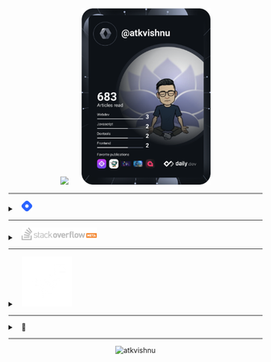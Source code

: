 <!--
<h1 align="center"> 
   <img src="https://raw.githubusercontent.com/MartinHeinz/MartinHeinz/master/wave.gif" height="45px" width="45px">
</h1>
-->


<div align="center">
<img height="210em" src="https://github-readme-stats.vercel.app/api/top-langs/?username=atkvishnu&langs_count=15&layout=compact&hide=html,SCSS,CSS,PHP&title_color=ffffff&text_color=c9cacc&icon_color=2bbc8a&bg_color=1d1f21"> 
   &ensp; &ensp;
<a href="https://app.daily.dev/atkvishnu"><img height="350em" src="https://github.com/atkvishnu/atkvishnu/blob/master/devcard.svg" alt="Vishnu's Dev Card"/></a>
</div>
                                                                   
                                                                                  
---

<details>
<summary> &ensp; <a href="#1"><img src="https://github.com/atkvishnu/atkvishnu/blob/master/gifs/hashnode.png" height="21px"/></a> </summary>
  
#### [Hashnode](https://rwx.hashnode.dev) Blog posts:
<!-- BLOG-POST-LIST:START -->
- [PS5. [204. Count Primes]](https://rwx.hashnode.dev/ps5-204-count-primes)
- [PS4. Prime Sum](https://rwx.hashnode.dev/ps4-prime-sum)
- [PS3. Distribute in Circle!](https://rwx.hashnode.dev/ps3-distribute-in-circle)
- [PS2. Total Moves For Bishop!](https://rwx.hashnode.dev/ps2-total-moves-for-bishop)
- [PS1. Move Zeroes](https://rwx.hashnode.dev/ps1-move-zeroes)
<!-- BLOG-POST-LIST:END -->

</details>


----

<details>
<summary> &ensp; <a href="#2"><img src="https://github.com/atkvishnu/atkvishnu/blob/master/gifs/stackoverflow.png" height="25px"/></a>     </summary> 


#### [Stack Overflow](https://stackoverflow.com/users/11884426/) Activity:
<!-- STACKOVERFLOW:START -->
- [Answer by Vishnu for &#39;React&#39; must be in scope when using JSX react/react-in-jsx-scope?](https://stackoverflow.com/questions/42640636/react-must-be-in-scope-when-using-jsx-react-react-in-jsx-scope/72448273#72448273)
- [Answer by Vishnu for Favicon requested on every route change](https://stackoverflow.com/questions/35409588/favicon-requested-on-every-route-change/71858881#71858881)
- [Answer by Vishnu for TypeError: exphbs is not a function](https://stackoverflow.com/questions/69959820/typeerror-exphbs-is-not-a-function/71291574#71291574)
- [Answer by Vishnu for Copying text outside of Vim with set mouse=a enabled](https://stackoverflow.com/questions/4608161/copying-text-outside-of-vim-with-set-mouse-a-enabled/69939393#69939393)
- [Left Shift/ Right Shift an array using two pointers in C](https://stackoverflow.com/questions/69620162/left-shift-right-shift-an-array-using-two-pointers-in-c)
<!-- STACKOVERFLOW:END -->

</details>

 

---

<details>
<summary> &ensp; <a href="#5"><img src="https://github.com/atkvishnu/atkvishnu/blob/master/gifs/dino-img.gif" height="100px"/></a> </summary>

</br>   
   
| Humor (chrome://dino/) |Walks of life|
|:--:|:--:|
|![](https://github.com/atkvishnu/atkvishnu/blob/master/gifs/normal_dino.gif)|Normal People|
|![](https://github.com/atkvishnu/atkvishnu/blob/master/gifs/mentos.gif)|Developers|

</br>
<div align="center">

[hack the trex](https://gist.github.com/atkvishnu/7fab89403a07f9015f80680ad46e8cba)                                                             
    
</div>

<!--

----


<details>
<summary> &ensp; <a href="#3"><img src="https://github.com/atkvishnu/atkvishnu/blob/master/gifs/troll.png" height="100px"/></a> </summary>
   
</br>
<div align="center">
<a href="#4">
   <img height="150em" src="https://readme-jokes.vercel.app/api?theme=gruvbox&qColor=%23944bcc&aColor=%23bbdb51" alt="atkvishnu"/>
</a>
</div>
</details>  

---

<details>
<summary>
&ensp;
<a href="#6">
<img src="https://github.com/atkvishnu/atkvishnu/blob/master/gifs/spotify.png" height="25px"/>
</a> 
</summary>
</br> 

<div align="center">

[![spotify-github-profile](https://spotify-github-profile.vercel.app/api/view?uid=lipspotatochipss&cover_image=true&theme=novatorem&bar_color=53b14f&bar_color_cover=false)]()

</div>

</details>

-->

</details>  




----



<details>
<summary> &ensp; 💬 </summary>
<br>  
<!--
&ensp;&ensp;
<a href="https://api.whatsapp.com/send?phone=917795231578">
  <img src="https://img.icons8.com/color/48/whatsapp--v1.png" height="45px" width="45px"/>
</a>
-->
&ensp;&ensp;
<a href="https://linkedin.com/in/atkvishnu">
  <img src="https://github.com/atkvishnu/atkvishnu/blob/master/gifs/linkedin1.gif" height="45px" width="45px"/>
</a>
&ensp;
   
</details>

----

<p align="center"> 
    <img src="https://komarev.com/ghpvc/?username=atkvishnu" alt="atkvishnu"/>       
    <!-- <img src="https://badges.pufler.dev/gists/atkvishnu" alt="atkvishnu"/> -->
    <!--<img src="https://wakatime.com/badge/user/a237d0c9-9ec4-4fdd-8bb2-b550986ba318.svg" alt="https://wakatime.com/@a237d0c9-9ec4-4fdd-8bb2-b550986ba318"/>-->
    <br/>
  
</p> 

